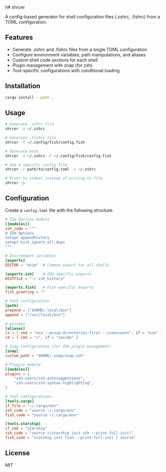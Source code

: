 h# shrcer

A config-based generator for shell configuration files (.zshrc, .fishrc) from a TOML configuration.

## Features

- Generate .zshrc and .fishrc files from a single TOML configuration
- Configure environment variables, path manipulations, and aliases
- Custom shell code sections for each shell
- Plugin management with znap (for zsh)
- Tool-specific configurations with conditional loading

## Installation

```bash
cargo install --path .
```

## Usage

```bash
# Generate .zshrc file
shrcer -z ~/.zshrc

# Generate .fishrc file
shrcer -f ~/.config/fish/config.fish

# Generate both
shrcer -z ~/.zshrc -f ~/.config/fish/config.fish

# Use a specific config file
shrcer -c path/to/config.toml -z ~/.zshrc

# Print to stdout instead of writing to file
shrcer -p
```

## Configuration

Create a `config.toml` file with the following structure:

```toml
# ZSH Options module
[[modules]]
zsh_code = """
# ZSH Options
setopt appendhistory
setopt hist_ignore_all_dups
"""

# Environment variables
[exports]
EDITOR = "nvim"  # Common export for all shells

[exports.zsh]    # ZSH-specific exports
HISTFILE = "~/.zsh_history"

[exports.fish]   # Fish-specific exports
fish_greeting = ""

# Path configuration
[path]
prepend = ["$HOME/.local/bin"]
append = ["/usr/local/bin"]

# Aliases
[aliases]
ls = { cmd = "eza --group-directories-first --icons=auto", if = "eza" }
cd = { cmd = "z", if = "zoxide" }

# Znap configuration (for ZSH plugin management)
[znap]
custom_path = "$HOME/.znap/znap.zsh"

# Plugins module
[[modules]]
plugins = [
    "zsh-users/zsh-autosuggestions",
    "zsh-users/zsh-syntax-highlighting",
]

# Tool configurations
[tools.cargo]
if_file = "~/.cargo/env"
zsh_code = "source ~/.cargo/env"
fish_code = "source ~/.cargo/env"

[tools.starship]
if_cmd = "starship"
zsh_code = "source <(starship init zsh --print-full-init)"
fish_code = "starship init fish --print-full-init | source"
```

## License

MIT
